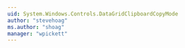 ```yaml
---
uid: System.Windows.Controls.DataGridClipboardCopyMode
author: "stevehoag"
ms.author: "shoag"
manager: "wpickett"
---
```

